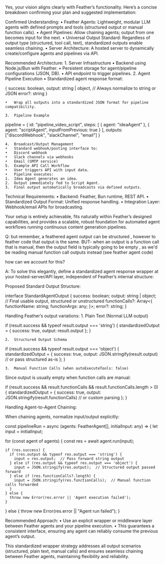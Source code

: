 Yes, your vision aligns clearly with Feather’s functionality. Here’s a concise breakdown confirming your plan and suggested implementation:

Confirmed Understanding:
	•	Feather Agents: Lightweight, modular LLM agents with defined prompts and tools (structured output or manual function calls).
	•	Agent Pipelines: Allow chaining agents; output from one becomes input for the next.
	•	Universal Output Standard: Regardless of output type (structured, tool call, text), standardized outputs enable seamless chaining.
	•	Server Architecture: A hosted server to dynamically create/configure agents and pipelines via API.

Recommended Architecture:
	1.	Server Infrastructure
	•	Backend using Node.js/Bun with Feather.
	•	Persistent storage for agent/pipeline configurations (JSON, DB).
	•	API endpoint to trigger pipelines.
	2.	Agent Pipeline Execution
	•	Standardized agent response format:

{
  success: boolean,
  output: string | object, // Always normalize to string or JSON
  error?: string
}

	•	Wrap all outputs into a standardized JSON format for pipeline compatibility.

	3.	Pipeline Example

pipeline = {
  id: "pipeline_video_script",
  steps: [
    { agent: "ideaAgent" },
    { agent: "scriptAgent", inputFromPrevious: true }
  ],
  outputs: ["discordWebhook", "slackChannel", "email"]
}


	4.	Broadcast/Output Management
	•	Standard webhook/posting interface to:
	•	Discord webhook
	•	Slack channels via webhooks
	•	Email (SMTP service)
	5.	Example API Call Workflow
	•	User triggers API with input data.
	•	Pipeline executes:
	1.	Idea Agent generates an idea.
	2.	Output immediately fed to Script Agent.
	3.	Final output automatically broadcasts via defined outputs.

Technical Requirements:
	•	Backend: Feather, Bun runtime, REST API.
	•	Standardized Output Format: Unified response handling.
	•	Integration Layer: Webhook/email APIs for broadcasting.

Your setup is entirely achievable, fits naturally within Feather’s designed capabilities, and provides a scalable, robust foundation for  automated agent workflows running continuous content generation pipelines.

Q: but remember, a feathered agent output can be structured , however to feather code that output is the same. BUT- when an output is a function call that is manual, then the output field is typically going to be empty , as we'd be reading manual function call outputs instead (see feather agent code)

how can we account for this?

A: To solve this elegantly, define a standardized agent response wrapper at your hosted-server/API layer, independent of Feather’s internal structure:

Proposed Standard Output Structure:

interface StandardAgentOutput {
  success: boolean;
  output: string | object;  // Final usable output, structured or unstructured
  functionCalls?: Array<{
    functionName: string;
    functionArgs: any;
  }>;
  error?: string;
}

Handling Feather’s output variations:
	1.	Plain Text (Normal LLM output)

if (result.success && typeof result.output === 'string') {
  standardizedOutput = {
    success: true,
    output: result.output
  };
}

	2.	Structured Output Schema

if (result.success && typeof result.output === 'object') {
  standardizedOutput = {
    success: true,
    output: JSON.stringify(result.output) // or pass structured as-is
  };
}

	3.	Manual Function Calls (when autoExecuteTools: false)
Since output is usually empty when function calls are manual:

if (result.success && result.functionCalls && result.functionCalls.length > 0) {
  standardizedOutput = {
    success: true,
    output: JSON.stringify(result.functionCalls) // or custom parsing
  };
}

Handling Agent-to-Agent Chaining:

When chaining agents, normalize input/output explicitly:

const pipelineRun = async (agents: FeatherAgent[], initialInput: any) => {
  let input = initialInput;
  
  for (const agent of agents) {
    const res = await agent.run(input);

    if (res.success) {
      if (res.output && typeof res.output === 'string') {
        input = res.output;  // Pass forward string output
      } else if (res.output && typeof res.output === 'object') {
        input = JSON.stringify(res.output);  // Structured output passed forward
      } else if (res.functionCalls?.length) {
        input = JSON.stringify(res.functionCalls);  // Manual function calls forwarded
      }
    } else {
      throw new Error(res.error || 'Agent execution failed');
    }
  } else {
    throw new Error(res.error || "Agent run failed");
  }

Recommended Approach:
	•	Use an explicit wrapper or middleware layer between Feather agents and your pipeline execution.
	•	This guarantees a consistent interface, ensuring any agent can reliably consume the previous agent’s output.

This standardized wrapper strategy addresses all output scenarios (structured, plain text, manual calls) and ensures seamless chaining between Feather agents, maintaining flexibility and reliability.

